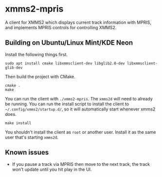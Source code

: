 # xmms2-mpris

A client for XMMS2 which displays current track information with MPRIS, and
implements MPRIS controls for controlling XMMS2.

## Building on Ubuntu/Linux Mint/KDE Neon

Install the following things first.

```
sudo apt install cmake libxmmsclient-dev libglib2.0-dev libxmmsclient-glib-dev
```

Then build the project with CMake.

```
cmake .
make
```

You can run the client with `./xmms2-mpris`. The `xmms2d` will need to already
be running. You can run the install script to install the client to
`~/.config/xmms2/startup.d/`, so it will automatically start whenever xmms2
does.

```
make install
```

You shouldn't install the client as `root` or another user. Install it as
the same user that's starting `xmms2d`.

## Known issues

* If you pause a track via MPRIS then move to the next track, the track won't
  update until you hit play in the UI.
